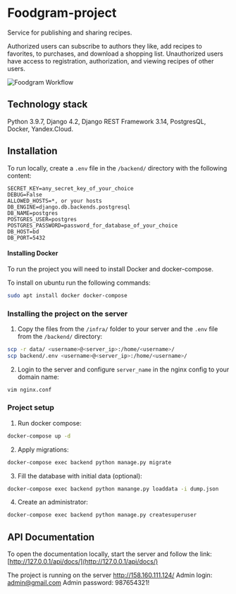 # Foodgram-project
Service for publishing and sharing recipes.

Authorized users can subscribe to authors they like, add recipes to favorites, to purchases, and download a shopping list. Unauthorized users have access to registration, authorization, and viewing recipes of other users.

![Foodgram Workflow](https://github.com/Chameleon812/foodgram-project-react/actions/workflows/main.yaml/badge.svg)


## Technology stack
Python 3.9.7, Django 4.2, Django REST Framework 3.14, PostgresQL, Docker, Yandex.Cloud.

## Installation
To run locally, create a `.env` file in the `/backend/` directory with the following content:
```
SECRET_KEY=any_secret_key_of_your_choice
DEBUG=False
ALLOWED_HOSTS=*, or your hosts
DB_ENGINE=django.db.backends.postgresql
DB_NAME=postgres
POSTGRES_USER=postgres
POSTGRES_PASSWORD=password_for_database_of_your_choice
DB_HOST=bd
DB_PORT=5432
```
#### Installing Docker

To run the project you will need to install Docker and docker-compose.

To install on ubuntu run the following commands:

```bash
sudo apt install docker docker-compose
```


### Installing the project on the server
1. Copy the files from the `/infra/` folder to your server and the `.env` file from the `/backend/` directory:
```bash
scp -r data/ <username>@<server_ip>:/home/<username>/
scp backend/.env <username>@<server_ip>:/home/<username>/
```
2. Login to the server and configure `server_name` in the nginx config to your domain name:
```bash
vim nginx.conf
```

### Project setup
1. Run docker compose:
```bash
docker-compose up -d
```
2. Apply migrations:
```bash
docker-compose exec backend python manage.py migrate
```
3. Fill the database with initial data (optional):
```bash
docker-compose exec backend python manange.py loaddata -i dump.json

```
4. Create an administrator:
```bash
docker-compose exec backend python manage.py createsuperuser
```

## API Documentation
To open the documentation locally, start the server and follow the link:
[http://127.0.0.1/api/docs/](http://127.0.0.1/api/docs/)


The project is running on the server http://158.160.111.124/
Admin login: admin@gmail.com
Admin password: 987654321!